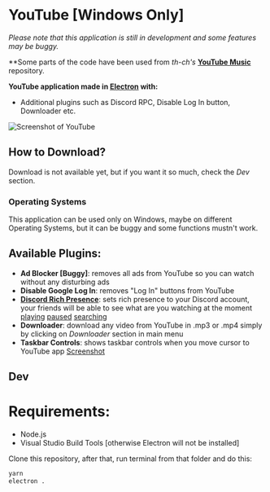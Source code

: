 # YouTube [Windows Only]



*Please note that this application is still in development and some features may be buggy.*

**Some parts of the code have been used from *th-ch's* [**YouTube Music**](https://github.com/th-ch/youtube-music) repository.

**YouTube application made in [Electron](https://www.electronjs.org/) with:**
- Additional plugins such as Discord RPC, Disable Log In button, Downloader etc.

![Screenshot of YouTube](screenshots/screenshot.jpg "Screenshot of YouTube")

## How to Download?

Download is not available yet, but if you want it so much, check the *Dev* section.

### Operating Systems

This application can be used only on Windows, maybe on different Operating Systems, but it can be buggy and some functions mustn't work.

## Available Plugins:
- **Ad Blocker [Buggy]**: removes all ads from YouTube so you can watch without any disturbing ads
- **Disable Google Log In**: removes "Log In" buttons from YouTube
- [**Discord Rich Presence**](https://discord.com): sets rich presence to your Discord account, your friends will be able to see what are you watching at the moment [playing](https://raw.githubusercontent.com/honzaxdddddd/YouTube/main/screenshots/playing.png) [paused](https://raw.githubusercontent.com/honzaxdddddd/YouTube/main/screenshots/paused.png) [searching](https://raw.githubusercontent.com/honzaxdddddd/YouTube/main/screenshots/searching.png)
- **Downloader**: download any video from YouTube in .mp3 or .mp4 simply by clicking on *Downloader* section in main menu
- **Taskbar Controls**: shows taskbar controls when you move cursor to YouTube app [Screenshot](https://raw.githubusercontent.com/honzaxdddddd/YouTube/main/screenshots/taskbarcontrols.png)

## Dev

# Requirements:
- Node.js
- Visual Studio Build Tools [otherwise Electron will not be installed]

Clone this repository, after that, run terminal from that folder and do this:
```sh
yarn
electron .
```
